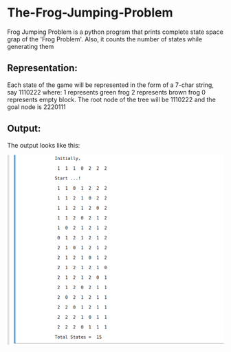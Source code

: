 # The-Frog-Jumping-Problem

Frog Jumping Problem is a python program that prints complete state space grap of the 'Frog Problem'. Also, it counts the number of states while generating them 

## Representation:

Each state of the game will be represented in the form of a 7-char string, say 1110222 where:  1 represents green frog 2 represents brown frog 0 represents empty block. The root node of the tree will be 1110222 and the goal node is 2220111

## Output:
 
 The output looks like this:
 
 ![Output](https://github.com/Agha-Muqarib/The-Frog-Jumping-Problem/blob/main/Images/Output.png)
